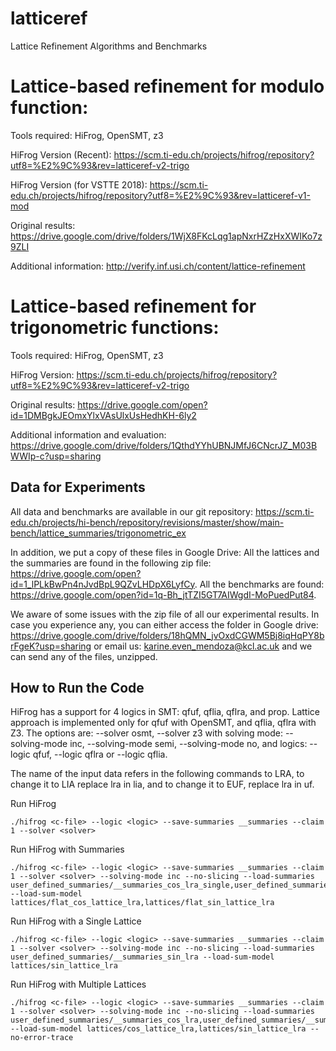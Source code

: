 # latticeref
Lattice Refinement Algorithms and Benchmarks



Lattice-based refinement for modulo function:
=============================================
Tools required: HiFrog, OpenSMT, z3

HiFrog Version (Recent): https://scm.ti-edu.ch/projects/hifrog/repository?utf8=%E2%9C%93&rev=latticeref-v2-trigo 

HiFrog Version (for VSTTE 2018): https://scm.ti-edu.ch/projects/hifrog/repository?utf8=%E2%9C%93&rev=latticeref-v1-mod 

Original results: https://drive.google.com/drive/folders/1WjX8FKcLqg1apNxrHZzHxXWIKo7z9ZLI

Additional information: http://verify.inf.usi.ch/content/lattice-refinement 



Lattice-based refinement for trigonometric functions:
=====================================================
Tools required: HiFrog, OpenSMT, z3

HiFrog Version: https://scm.ti-edu.ch/projects/hifrog/repository?utf8=%E2%9C%93&rev=latticeref-v2-trigo 

Original results: https://drive.google.com/open?id=1DMBgkJEOmxYlxVAsUlxUsHedhKH-6ly2 

Additional information and evaluation: https://drive.google.com/drive/folders/1QthdYYhUBNJMfJ6CNcrJZ_M03BWWIp-c?usp=sharing 


Data for Experiments
--------------------

All data and benchmarks are available in our git repository:
https://scm.ti-edu.ch/projects/hi-bench/repository/revisions/master/show/main-bench/lattice_summaries/trigonometric_ex

In addition, we put a copy of these files in Google Drive:
All the lattices and the summaries are found in the following zip file: 
https://drive.google.com/open?id=1_lPLkBwPn4nJvdBpL9QZvLHDpX6LyfCy.
All the benchmarks are found: https://drive.google.com/open?id=1q-Bh_jtTZI5GT7AIWgdI-MoPuedPut84.

We aware of some issues with the zip file of all our experimental results. In case you experience any, you can either access the folder in Google drive: https://drive.google.com/drive/folders/18hQMN_jvOxdCGWM5Bj8iqHqPY8brFgeK?usp=sharing or email us: karine.even_mendoza@kcl.ac.uk and we can send any of the files, unzipped.


How to Run the Code
-------------------
HiFrog has a support for 4 logics in SMT: qfuf, qflia, qflra, and prop. Lattice approach is implemented only for qfuf with OpenSMT, and qflia, qflra with Z3. The options are:
--solver osmt, --solver z3 with solving mode: --solving-mode inc, --solving-mode semi, --solving-mode no, and logics:  --logic qfuf, --logic qflra or --logic qflia.

The name of the input data refers in the following commands to LRA, to change it to LIA replace lra in lia, and to change it to EUF, replace lra in uf.
 
Run HiFrog
~~~~~~~~~~
./hifrog <c-file> --logic <logic> --save-summaries __summaries --claim 1 --solver <solver>
~~~~~~~~~~~~~~~~~~~~~~~~~~~~~~~~~~~~~~~~~~~~~~~~~~~~~~~~~~~~~~~~~~~~~~~~~~~~~~~~~~~~~~~~~~~

Run HiFrog with Summaries
~~~~~~~~~~~~~~~~~~~~~~~~~
./hifrog <c-file> --logic <logic> --save-summaries __summaries --claim 1 --solver <solver> --solving-mode inc --no-slicing --load-summaries user_defined_summaries/__summaries_cos_lra_single,user_defined_summaries/__summaries_sin_lra_single,user_defined_summaries/__summaries_const_sin_cos --load-sum-model lattices/flat_cos_lattice_lra,lattices/flat_sin_lattice_lra 
~~~~~~~~~~~~~~~~~~~~~~~~~~~~~~~~~~~~~~~~~~~~~~~~~~~~~~~~~~~~~~~~~~~~~~~~~~~~~~~~~~~~~~~~~~

Run HiFrog with a Single Lattice
~~~~~~~~~~~~~~~~~~~~~~~~~~~~~~~~
./hifrog <c-file> --logic <logic> --save-summaries __summaries --claim 1 --solver <solver> --solving-mode inc --no-slicing --load-summaries user_defined_summaries/__summaries_sin_lra --load-sum-model lattices/sin_lattice_lra 
~~~~~~~~~~~~~~~~~~~~~~~~~~~~~~~~~~~~~~~~~~~~~~~~~~~~~~~~~~~~~~~~~


Run HiFrog with Multiple Lattices
~~~~~~~~~~~~~~~~~~~~~~~~~~~~~~~~
./hifrog <c-file> --logic <logic> --save-summaries __summaries --claim 1 --solver <solver> --solving-mode inc --no-slicing --load-summaries user_defined_summaries/__summaries_cos_lra,user_defined_summaries/__summaries_sin_lra,user_defined_summaries/__summaries_const_sin_cos --load-sum-model lattices/cos_lattice_lra,lattices/sin_lattice_lra --no-error-trace
~~~~~~~~~~~~~~~~~~~~~~~~~~~~~~~~~~~~~~~~~~~~~~~~~~~~~~~~~~~~~~~~~~~~~~~~~~~~~~~~~~~~
